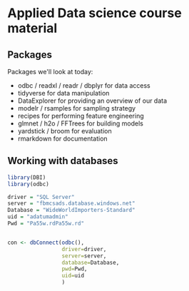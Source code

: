 Applied Data science course material
================

Packages
--------

Packages we'll look at today:

-   odbc / readxl / readr / dbplyr for data access
-   tidyverse for data manipulation
-   DataExplorer for providing an overview of our data
-   modelr / rsamples for sampling strategy
-   recipes for performing feature engineering
-   glmnet / h2o / FFTrees for building models
-   yardstick / broom for evaluation
-   rmarkdown for documentation

Working with databases
----------------------

``` r
library(DBI)
library(odbc)

driver = "SQL Server"
server = "fbmcsads.database.windows.net"
Database = "WideWorldImporters-Standard"
uid = "adatumadmin"
Pwd = "Pa55w.rdPa55w.rd"


con <- dbConnect(odbc(),
                 driver=driver,
                 server=server,
                 database=Database,
                 pwd=Pwd,
                 uid=uid
                 )
```
